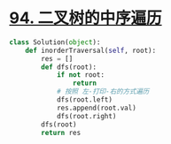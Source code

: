 # [94. 二叉树的中序遍历](https://leetcode-cn.com/problems/binary-tree-inorder-traversal/)

```python
class Solution(object):
	def inorderTraversal(self, root):
		res = []
		def dfs(root):
			if not root:
				return
			# 按照 左-打印-右的方式遍历	
			dfs(root.left)
			res.append(root.val)
			dfs(root.right)
		dfs(root)
		return res
```

